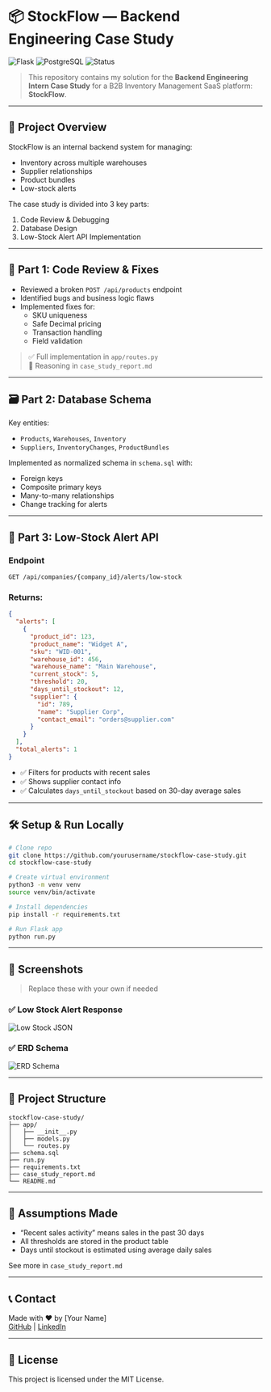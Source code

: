 # 📦 StockFlow — Backend Engineering Case Study

![Flask](https://img.shields.io/badge/built%20with-Flask-blue.svg)
![PostgreSQL](https://img.shields.io/badge/database-PostgreSQL-informational)
![Status](https://img.shields.io/badge/status-ready--to--submit-brightgreen)

> This repository contains my solution for the **Backend Engineering Intern Case Study** for a B2B Inventory Management SaaS platform: **StockFlow**.

---

## 🚀 Project Overview

StockFlow is an internal backend system for managing:
- Inventory across multiple warehouses
- Supplier relationships
- Product bundles
- Low-stock alerts

The case study is divided into 3 key parts:
1. Code Review & Debugging
2. Database Design
3. Low-Stock Alert API Implementation

---

## 🧩 Part 1: Code Review & Fixes

- Reviewed a broken `POST /api/products` endpoint
- Identified bugs and business logic flaws
- Implemented fixes for:
  - SKU uniqueness
  - Safe Decimal pricing
  - Transaction handling
  - Field validation

> ✅ Full implementation in `app/routes.py`  
> 🧠 Reasoning in `case_study_report.md`

---

## 🗃️ Part 2: Database Schema

Key entities:
- `Products`, `Warehouses`, `Inventory`
- `Suppliers`, `InventoryChanges`, `ProductBundles`

Implemented as normalized schema in `schema.sql` with:
- Foreign keys
- Composite primary keys
- Many-to-many relationships
- Change tracking for alerts

---

## 🔔 Part 3: Low-Stock Alert API

### Endpoint

```http
GET /api/companies/{company_id}/alerts/low-stock
```

### Returns:

```json
{
  "alerts": [
    {
      "product_id": 123,
      "product_name": "Widget A",
      "sku": "WID-001",
      "warehouse_id": 456,
      "warehouse_name": "Main Warehouse",
      "current_stock": 5,
      "threshold": 20,
      "days_until_stockout": 12,
      "supplier": {
        "id": 789,
        "name": "Supplier Corp",
        "contact_email": "orders@supplier.com"
      }
    }
  ],
  "total_alerts": 1
}
```

- ✅ Filters for products with recent sales
- ✅ Shows supplier contact info
- ✅ Calculates `days_until_stockout` based on 30-day average sales

---

## 🛠 Setup & Run Locally

```bash
# Clone repo
git clone https://github.com/yourusername/stockflow-case-study.git
cd stockflow-case-study

# Create virtual environment
python3 -m venv venv
source venv/bin/activate

# Install dependencies
pip install -r requirements.txt

# Run Flask app
python run.py
```

---

## 📸 Screenshots

> Replace these with your own if needed

### ✅ Low Stock Alert Response
![Low Stock JSON](screenshots/low-stock-response.png)

### ✅ ERD Schema
![ERD Schema](screenshotserd-diagram.png)

---

## 📂 Project Structure

```
stockflow-case-study/
├── app/
│   ├── __init__.py
│   ├── models.py
│   └── routes.py
├── schema.sql
├── run.py
├── requirements.txt
├── case_study_report.md
└── README.md
```

---

## 📌 Assumptions Made

- “Recent sales activity” means sales in the past 30 days
- All thresholds are stored in the product table
- Days until stockout is estimated using average daily sales

See more in `case_study_report.md`

---

## 📞 Contact

Made with ❤️ by [Your Name]  
[GitHub](https://github.com/Harshalthedev) | [LinkedIn](https://linkedin.com/in/harshal-thakare-404835257/)

---

## 🧪 License

This project is licensed under the MIT License.
